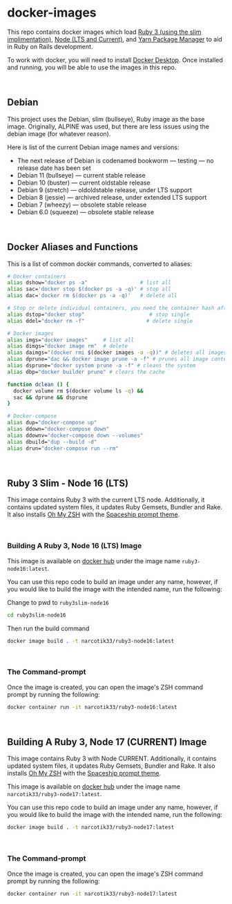# docker-images

This repo contains docker images which load [Ruby 3 (using the slim implimentation)](https://hub.docker.com/_/ruby), [Node (LTS and Current)](https://nodejs.org/en/), and [Yarn Package Manager](https://yarnpkg.com/) to aid in Ruby on Rails development.

To work with docker, you will need to install [Docker Desktop](https://www.docker.com/products/docker-desktop). Once installed and running, you will be able to use the images in this repo.

<br/>

## Debian

This project uses the Debian, slim (bullseye), Ruby image as the base image. Originally, ALPINE was used, but there are less issues using the debian image (for whatever reason).

Here is list of the current Debian image names and versions:

* The next release of Debian is codenamed bookworm — testing — no release date has been set
* Debian 11 (bullseye) — current stable release
* Debian 10 (buster) — current oldstable release
* Debian 9 (stretch) — oldoldstable release, under LTS support
* Debian 8 (jessie) — archived release, under extended LTS support
* Debian 7 (wheezy) — obsolete stable release
* Debian 6.0 (squeeze) — obsolete stable release


<br/>

## Docker Aliases and Functions

This is a list of common docker commands, converted to aliases:

```zsh
# Docker containers
alias dshow="docker ps -a"                 # list all
alias sac='docker stop $(docker ps -a -q)' # stop all
alias dac='docker rm $(docker ps -a -q)'   # delete all

# Stop or delete individual containers, you need the container hash after the call
alias dstop="docker stop"                     # stop single
alias ddel="docker rm -f"                    # delete single

# Docker images
alias imgs="docker images"     # list all
alias dimgs="docker image rm"  # delete
alias daimgs="(docker rmi $(docker images -a -q))" # deletes all images
alias dprune="dac && docker image prune -a -f" # prunes all image content
alias dsprune="docker system prune -a -f" # cleans the system
alias dbp="docker builder prune" # clears the cache

function dclean () {
  docker volume rm $(docker volume ls -q) &&
  sac && dprune && dsprune
}

# Docker-compose
alias dup="docker-compose up"
alias ddown="docker-compose down"
alias ddownv="docker-compose down --volumes"
alias dbuild="dup --build -d"
alias drun="docker-compose run --rm"
```

<br/>

## Ruby 3 Slim - Node 16 (LTS)

This image contains Ruby 3 with the current LTS node. Additionally, it contains updated system files, it updates Ruby Gemsets, Bundler and Rake. It also installs [Oh My ZSH](https://ohmyz.sh/) with the [Spaceship prompt theme](https://github.com/spaceship-prompt/spaceship-prompt).

<br/>

### Building A Ruby 3, Node 16 (LTS) Image

This image is available on [docker hub](https://hub.docker.com/) under the image name `ruby3-node16:latest`.

You can use this repo code to build an image under any name, however, if you would like to build the image with the intended name, run the following:

Change to pwd to `ruby3slim-node16`

```zsh
cd ruby3slim-node16
```

Then run the build command

```zsh
docker image build . -t narcotik33/ruby3-node16:latest
```

<br/>

### The Command-prompt

Once the image is created, you can open the image's ZSH command prompt by running the following:

```zsh
docker container run -it narcotik33/ruby3-node16:latest
```

<br/>

## Building A Ruby 3, Node 17 (CURRENT) Image

This image contains Ruby 3 with Node CURRENT. Additionally, it contains updated system files, it updates Ruby Gemsets, Bundler and Rake. It also installs [Oh My ZSH](https://ohmyz.sh/) with the [Spaceship prompt theme](https://github.com/spaceship-prompt/spaceship-prompt).



This image is available on [docker hub](https://hub.docker.com/) under the image name `narcotik33/ruby3-node17:latest`.

You can use this repo code to build an image under any name, however, if you would like to build the image with the intended name, run the following:

```zsh
docker image build . -t narcotik33/ruby3-node17:latest
```

<br/>

### The Command-prompt

Once the image is created, you can open the image's ZSH command prompt by running the following:

```zsh
docker container run -it narcotik33/ruby3-node17:latest
```
